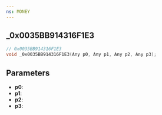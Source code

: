 ```yaml
---
ns: MONEY
---
```

## _0x0035BB914316F1E3

```c
// 0x0035BB914316F1E3
void _0x0035BB914316F1E3(Any p0, Any p1, Any p2, Any p3);
```


## Parameters
* **p0**: 
* **p1**: 
* **p2**: 
* **p3**: 

